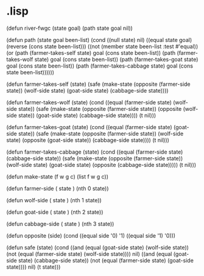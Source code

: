 # .lisp
(defun river-fwgc (state goal) (path state goal nil))


(defun path (state goal been-list)
   (cond ((null state) nil)
  ((equal state goal) (reverse (cons state been-list)))
   ((not (member state been-list :test #'equal))
   (or (path (farmer-takes-self state) goal (cons state been-list))
  (path (farmer-takes-wolf state) goal (cons state been-list))
  (path (farmer-takes-goat state) goal (cons state been-list))
  (path (farmer-takes-cabbage state) goal (cons state been-list))))))



(defun farmer-takes-self (state)
       (safe (make-state (opposite (farmer-side state))
         (wolf-side state)
        (goat-side state)
         (cabbage-side state))))
       

(defun farmer-takes-wolf (state)
   (cond ((equal (farmer-side state) (wolf-side state))
            (safe (make-state (opposite (farmer-side state))
        (opposite (wolf-side state))
        (goat-side state)
         (cabbage-side state))))
       (t nil)))

(defun farmer-takes-goat (state)
   (cond ((equal (farmer-side state) (goat-side state))
            (safe (make-state (opposite (farmer-side state))
        (wolf-side state)
        (opposite (goat-side state))
         (cabbage-side state))))
       (t nil)))

 (defun farmer-takes-cabbage (state)
   (cond ((equal (farmer-side state) (cabbage-side state))
            (safe (make-state (opposite (farmer-side state))
        (wolf-side state)
        (goat-side state)
        (opposite (cabbage-side state)))))
       (t nil)))

(defun make-state (f w g c) (list f w g c))

(defun farmer-side ( state )
   (nth 0 state))
 
(defun wolf-side ( state )
   (nth 1 state))

(defun goat-side ( state )
   (nth 2 state))

(defun cabbage-side ( state )
   (nth 3 state))

(defun opposite (side)
   (cond ((equal side '0) '1)
             ((equal side '1) '0)))

(defun safe (state)
   (cond ((and (equal (goat-side state) (wolf-side state))
      (not (equal (farmer-side state) (wolf-side state))))  nil)
            ((and (equal (goat-side state) (cabbage-side state))
      (not (equal (farmer-side state) (goat-side state)))) nil)
         (t state)))

